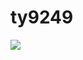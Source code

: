 # ty9249
 <img src="https://img.shields.io/badge/일러스트레이터-FF9A00?style=flat&logo=adobeillustrator&logoColor=white"/>
